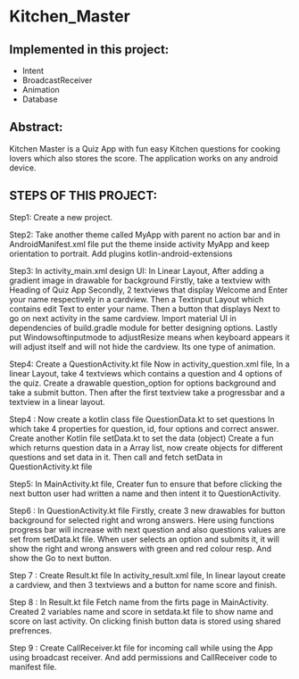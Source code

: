 # Kitchen_Master

## Implemented in this project:
- Intent
- BroadcastReceiver
- Animation
- Database

## Abstract:
Kitchen Master is a Quiz App with fun easy Kitchen questions for cooking lovers which also stores the score. The application works on any android device.

## STEPS OF THIS PROJECT:

Step1: Create a new project.

Step2: Take another theme called MyApp with parent no action bar and in AndroidManifest.xml file put the theme inside activity MyApp and keep orientation to portrait.
            Add plugins kotlin-android-extensions

Step3: In activity_main.xml design UI:
	In Linear Layout,
	After adding a gradient image in drawable for background
	Firstly, take a textview with Heading of Quiz App
	Secondly, 2 textviews that display Welcome and Enter your name respectively in a cardview.
	Then a Textinput Layout which contains edit Text to enter your name.
	Then a button that displays Next to go on next activity in the same cardview.
	Import material UI in dependencies of build.gradle module for better designing options.
	Lastly put Windowsoftinputmode to adjustResize means when keyboard appears it will adjust itself  and will not hide the cardview. Its one type of animation.

Step4: Create a QuestionActivity.kt file
	Now in activity_question.xml file,
		In a linear Layout,
		take 4 textviews which contains a question and 4 options of the quiz.
		Create a drawable question_option for options background and take a submit button.
		Then after the first textview take a  progressbar and a textview in a linear layout.
	
Step4 : Now create a kotlin class file QuestionData.kt to set questions
	In which take 4 properties for question, id, four options and correct answer.
             Create another Kotlin file setData.kt to set the data (object)
	Create a fun which returns question data in a Array list, now create objects for different questions and set data in it.
	Then call and fetch setData in QuestionActivity.kt file

Step5: In MainActivity.kt file,
	Creater fun to ensure that before clicking the next button user had written a name and then intent it to QuestionActivity.

Step6 : In QuestionActivity.kt file 
	Firstly, create 3 new drawables for button background for selected right and wrong answers.
	Here using functions progress bar will increase with next question and also questions values are set from setData.kt file.
	When user selects an option and submits it, it will show the right and wrong answers with green and red colour resp. And show the Go to next button.

Step 7 : Create Result.kt file
	In activity_result.xml file,
	In linear layout create a cardview, and then 3 textviews and a button for name score and finish.

Step 8 :  In Result.kt file
	Fetch name from the firts page in MainActivity. Created 2 variables name and score in setdata.kt file to show name and score on last activity.
	On clicking finish button data is stored using shared prefrences.

Step 9 : Create CallReceiver.kt file for incoming call while using the App using broadcast receiver.
	And add permissions and CallReceiver code to manifest file.
	
